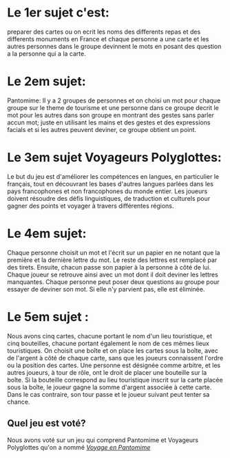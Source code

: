 # Le 1er sujet  c'est:
preparer des cartes ou on ecrit les noms des differents repas et des differents monuments en France et chaque personne a une 
carte et les autres personnes dans le groupe devinnent le mots en posant des question a la personne qui a la carte.

# Le 2em sujet:

Pantomime:
Il y a 2 groupes de personnes et on choisi un mot pour chaque groupe sur le theme de tourisme et une personne dans ce groupe
 decrit le mot pour les autres dans son groupe en montrant des gestes sans 
parler accun mot; juste en utilisant les mains et des gestes et des expressions facials et si les autres peuvent deviner, ce groupe obtient un point.

# Le 3em sujet Voyageurs Polyglottes: 
Le but du jeu est d'améliorer les compétences en langues, en particulier le français, tout en découvrant les bases d'autres langues parlées dans les pays francophones
et non francophones du monde entier. Les joueurs doivent résoudre des défis linguistiques, de traduction et culturels pour gagner des points et voyager
 à travers différentes régions.


# Le 4em sujet:

Chaque personne choisit un mot et l'écrit sur un papier en ne notant que la première et la dernière lettre du mot. Le reste des lettres est remplacé
 par des tirets. Ensuite, chacun passe son papier à la personne à côté de lui. Chaque joueur se retrouve ainsi avec un mot dont il doit deviner les lettres manquantes. 
Chaque personne peut poser deux questions au groupe pour essayer de deviner son mot. Si elle n'y parvient pas, elle est éliminée.

# Le 5em sujet :

Nous avons cinq cartes, chacune portant le nom d'un lieu touristique, et cinq bouteilles, chacune portant également le nom de ces mêmes lieux touristiques. On choisit 
une boîte et on place les cartes sous la boîte, avec de l'argent à côté de chaque carte, sans que les joueurs connaissent l'ordre ou la position des cartes. Une personne 
est désignée comme arbitre, et les autres joueurs, à tour de rôle, ont le droit de placer une bouteille sur la boîte. Si la bouteille correspond au lieu touristique 
inscrit sur la carte placée sous la boîte, le joueur gagne la somme d'argent associée à cette carte. Dans le cas contraire, son tour passe 
et le joueur suivant peut tenter sa chance.

## Quel jeu est voté?
Nous avons voté sur un jeu qui comprend Pantomime et Voyageurs Polyglottes qu'on a nommé  <u>*Voyage en Pantomime*</u>



 
 




















































































































































































